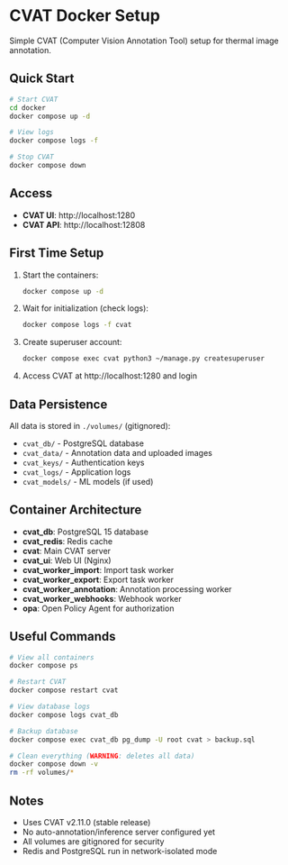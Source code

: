 # CVAT Docker Setup

Simple CVAT (Computer Vision Annotation Tool) setup for thermal image annotation.

## Quick Start

```bash
# Start CVAT
cd docker
docker compose up -d

# View logs
docker compose logs -f

# Stop CVAT
docker compose down
```

## Access

- **CVAT UI**: http://localhost:1280
- **CVAT API**: http://localhost:12808

## First Time Setup

1. Start the containers:
   ```bash
   docker compose up -d
   ```

2. Wait for initialization (check logs):
   ```bash
   docker compose logs -f cvat
   ```

3. Create superuser account:
   ```bash
   docker compose exec cvat python3 ~/manage.py createsuperuser
   ```

4. Access CVAT at http://localhost:1280 and login

## Data Persistence

All data is stored in `./volumes/` (gitignored):
- `cvat_db/` - PostgreSQL database
- `cvat_data/` - Annotation data and uploaded images
- `cvat_keys/` - Authentication keys
- `cvat_logs/` - Application logs
- `cvat_models/` - ML models (if used)

## Container Architecture

- **cvat_db**: PostgreSQL 15 database
- **cvat_redis**: Redis cache
- **cvat**: Main CVAT server
- **cvat_ui**: Web UI (Nginx)
- **cvat_worker_import**: Import task worker
- **cvat_worker_export**: Export task worker
- **cvat_worker_annotation**: Annotation processing worker
- **cvat_worker_webhooks**: Webhook worker
- **opa**: Open Policy Agent for authorization

## Useful Commands

```bash
# View all containers
docker compose ps

# Restart CVAT
docker compose restart cvat

# View database logs
docker compose logs cvat_db

# Backup database
docker compose exec cvat_db pg_dump -U root cvat > backup.sql

# Clean everything (WARNING: deletes all data)
docker compose down -v
rm -rf volumes/*
```

## Notes

- Uses CVAT v2.11.0 (stable release)
- No auto-annotation/inference server configured yet
- All volumes are gitignored for security
- Redis and PostgreSQL run in network-isolated mode
